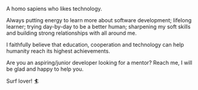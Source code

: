 A homo sapiens who likes technology.

Always putting energy to learn more about software development; lifelong learner; trying day-by-day to be a better human; sharpening my soft skills and building strong relationships with all around me.

I faithfully believe that education, cooperation and technology can help humanity reach its highest achievements.

Are you an aspiring/junior developer looking for a mentor? Reach me, I will be glad and happy to help you.

Surf lover! :surfer:
